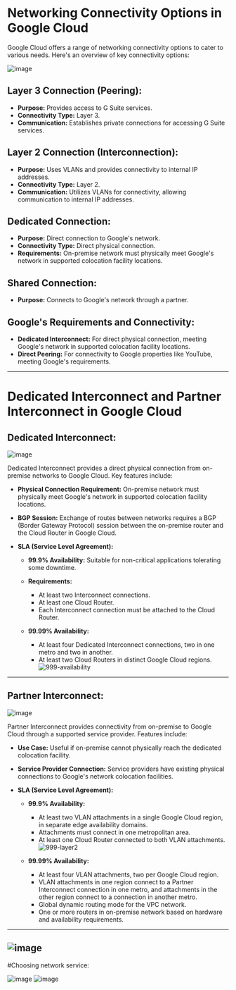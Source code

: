 # Networking Connectivity Options in Google Cloud

Google Cloud offers a range of networking connectivity options to cater to various needs. Here's an overview of key connectivity options:

![image](https://github.com/ZainYoussef/Google-ACE-Courses-Notes/assets/85849430/568741a8-8b66-41de-8904-ea6fd9170be1)

## Layer 3 Connection (Peering):
- **Purpose:** Provides access to G Suite services.
- **Connectivity Type:** Layer 3.
- **Communication:** Establishes private connections for accessing G Suite services.

## Layer 2 Connection (Interconnection):
- **Purpose:** Uses VLANs and provides connectivity to internal IP addresses.
- **Connectivity Type:** Layer 2.
- **Communication:** Utilizes VLANs for connectivity, allowing communication to internal IP addresses.

## Dedicated Connection:
- **Purpose:** Direct connection to Google's network.
- **Connectivity Type:** Direct physical connection.
- **Requirements:** On-premise network must physically meet Google's network in supported colocation facility locations.

## Shared Connection:
- **Purpose:** Connects to Google's network through a partner.

## Google's Requirements and Connectivity:
- **Dedicated Interconnect:** For direct physical connection, meeting Google's network in supported colocation facility locations.
- **Direct Peering:** For connectivity to Google properties like YouTube, meeting Google's requirements.

--- 
# Dedicated Interconnect and Partner Interconnect in Google Cloud

## Dedicated Interconnect:

![image](https://github.com/ZainYoussef/Google-ACE-Courses-Notes/assets/85849430/9b96c063-5fd2-4042-9675-88a4591a053a)

Dedicated Interconnect provides a direct physical connection from on-premise networks to Google Cloud. Key features include:

- **Physical Connection Requirement:** On-premise network must physically meet Google's network in supported colocation facility locations.

- **BGP Session:** Exchange of routes between networks requires a BGP (Border Gateway Protocol) session between the on-premise router and the Cloud Router in Google Cloud.

- **SLA (Service Level Agreement):**
  - **99.9% Availability:** Suitable for non-critical applications tolerating some downtime.
  - **Requirements:**
    - At least two Interconnect connections.
    - At least one Cloud Router.
    - Each Interconnect connection must be attached to the Cloud Router.

  - **99.99% Availability:**
    - At least four Dedicated Interconnect connections, two in one metro and two in another.
    - At least two Cloud Routers in distinct Google Cloud regions.
![999-availability](https://github.com/ZainYoussef/Google-ACE-Courses-Notes/assets/85849430/b9ba70b3-b9cf-4845-9fd3-ce89df0510c5)
---
## Partner Interconnect:

![image](https://github.com/ZainYoussef/Google-ACE-Courses-Notes/assets/85849430/07f3aea8-f6bd-4243-b4e6-f300fffd7b83)

Partner Interconnect provides connectivity from on-premise to Google Cloud through a supported service provider. Features include:

- **Use Case:** Useful if on-premise cannot physically reach the dedicated colocation facility.
  
- **Service Provider Connection:** Service providers have existing physical connections to Google's network colocation facilities.

- **SLA (Service Level Agreement):**
  - **99.9% Availability:**
    - At least two VLAN attachments in a single Google Cloud region, in separate edge availability domains.
    - Attachments must connect in one metropolitan area.
    - At least one Cloud Router connected to both VLAN attachments.
![999-layer2](https://github.com/ZainYoussef/Google-ACE-Courses-Notes/assets/85849430/7543d9f6-3a6b-44f3-968e-52cebc9c0f5c)

  - **99.99% Availability:**
    - At least four VLAN attachments, two per Google Cloud region.
    - VLAN attachments in one region connect to a Partner Interconnect connection in one metro, and attachments in the other region connect to a connection in another metro.
    - Global dynamic routing mode for the VPC network.
    - One or more routers in on-premise network based on hardware and availability requirements.
--- 
![image](https://github.com/ZainYoussef/Google-ACE-Courses-Notes/assets/85849430/cac89351-3f88-43be-863b-539a20f277d7)
---
#Choosing network service:

![image](https://github.com/ZainYoussef/Google-ACE-Courses-Notes/assets/85849430/115f8267-9e59-4749-b782-14008b63d769)
![image](https://github.com/ZainYoussef/Google-ACE-Courses-Notes/assets/85849430/5d0fe897-f3c0-4aed-8d12-262021c1c363)
